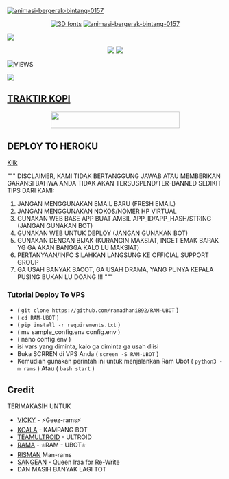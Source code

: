 <a href="https://www.gambaranimasi.org/cat-bintang-280.htm"><img src="https://www.gambaranimasi.org/data/media/280/animasi-bergerak-bintang-0157.gif" border="0" alt="animasi-bergerak-bintang-0157" /></a>
    <p align="center"> 
<a href="https://t.me/ramsupportt"><img src="https://see.fontimg.com/api/renderfont4/2O6xe/eyJyIjoiZnMiLCJoIjoxOTUsInciOjMwMDAsImZzIjo2NSwiZmdjIjoiIzAwMDAwMCIsImJnYyI6IiNGRkZGRkYiLCJ0IjoxfQ/UkFNIFVCT1Q/organical-personal-use-bold-italic.png" alt="3D fonts"></a>
<a href="https://www.gambaranimasi.org/cat-bintang-280.htm"><img src="https://www.gambaranimasi.org/data/media/280/animasi-bergerak-bintang-0157.gif" border="0" alt="animasi-bergerak-bintang-0157" /></a>
    <p align="center"> 

<img src="https://telegra.ph/file/fac49608eb86a69f85745.jpg">

<p align="center">
  <a href="https://github.com/ramadhani892/RAM-UBOT/fork">
    <img src="https://img.shields.io/github/forks/ramadhani892/RAM-UBOT?label=Fork&style=social">
    
  </a>
  <a href="https://github.com/ramadhani892/RAM-UBOT">
    <img src="https://img.shields.io/github/stars/ramadhani892/RAM-UBOT?style=social">
  </a>
</p>  

![VIEWS](https://komarev.com/ghpvc/?username=ramadhani892)

<a href="https://t.me/ramsupportt"><img src="https://img.shields.io/badge/KODE%20PENILAIAN-A+-blue.svg?style=for-the-badge&logo=Factor.">

## TRAKTIR KOPI
<p align="center"><a href="https://t.me/userbotch/9"> <img src="https://img.shields.io/badge/TRAKTIR%20KOPI%20TIPIS²-blue?style=flat&logo=Paypal" width="300" height="38.60" /></a></p>


## DEPLOY TO HEROKU
[Klik](https://heroku.com/deploy?template=https://github.com/ramadhani892/RAM-UBOT)

"""
DISCLAIMER,
KAMI TIDAK BERTANGGUNG JAWAB ATAU MEMBERIKAN GARANSI BAHWA ANDA TIDAK AKAN TERSUSPEND/TER-BANNED
SEDIKIT TIPS DARI KAMI:
1. JANGAN MENGGUNAKAN EMAIL BARU (FRESH EMAIL)
2. JANGAN MENGGUNAKAN NOKOS/NOMER HP VIRTUAL
3. GUNAKAN WEB BASE APP BUAT AMBIL APP_ID/APP_HASH/STRING (JANGAN GUNAKAN BOT)
4. GUNAKAN WEB UNTUK DEPLOY (JANGAN GUNAKAN BOT)
5. GUNAKAN DENGAN BIJAK (KURANGIN MAKSIAT, INGET EMAK BAPAK YG GA AKAN BANGGA KALO LU MAKSIAT)
6. PERTANYAAN/INFO SILAHKAN LANGSUNG KE OFFICIAL SUPPORT GROUP
7. GA USAH BANYAK BACOT, GA USAH DRAMA, YANG PUNYA KEPALA PUSING BUKAN LU DOANG !!!
"""

### Tutorial Deploy To VPS

-  ( `git clone https://github.com/ramadhani892/RAM-UBOT` )
-  ( `cd RAM-UBOT` )
-  ( `pip install -r requirements.txt` )
-  ( mv sample_config.env config.env )
-  ( nano config.env )
-  isi vars yang diminta, kalo ga diminta ga usah diisi
-  Buka SCRREN di VPS Anda ( `screen -S RAM-UBOT` )
-  Kemudian gunakan perintah ini untuk menjalankan Ram Ubot ( `python3 -m rams` ) Atau ( `bash start` )
    
    
## Credit
TERIMAKASIH UNTUK

*   [VICKY](https://t.me/vckyaz) - ⚡Geez-rams⚡
*   [KOALA](https://t.me/manusiarakitann) - KAMPANG BOT
*   [TEAMULTROID](https://github.com/TeamUltroid) - ULTROID
*   [RAMA](https://t.me/merdhni) - ⭐RAM - UBOT⭐
*   [RISMAN](https://github.com/mrismanaziz/Man-rams) Man-rams
*   [SANGEAN](https://github.com/SangeanSquad) - Queen Iraa for Re-Write
*    DAN MASIH BANYAK LAGI TOT
